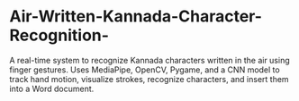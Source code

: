 # Air-Written-Kannada-Character-Recognition-
A real-time system to recognize Kannada characters written in the air using finger gestures. Uses MediaPipe, OpenCV, Pygame, and a CNN model to track hand motion, visualize strokes, recognize characters, and insert them into a Word document.
